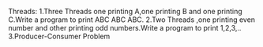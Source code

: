 Threads:
1.Three Threads one printing A,one printing B and one printing C.Write a program to print ABC ABC ABC.
2.Two Threads ,one printing even number and other printing odd numbers.Write a program to print 1,2,3,..
3.Producer-Consumer Problem
